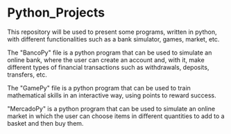 # Python_Projects
This repository will be used to present some programs, written in python, with different functionalities such as a bank simulator, games, market, etc.

The "BancoPy" file is a python program that can be used to simulate an online bank, where the user can create an account and, with it, make different 
types of financial transactions such as withdrawals, deposits, transfers, etc.

The "GamePy" file is a python program that can be used to train mathematical skills in an interactive way, using points to reward success.

"MercadoPy" is a python program that can be used to simulate an online market in which the user can choose items in different quantities to add to a 
basket and then buy them.
